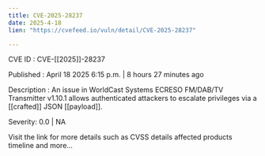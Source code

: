 ```yaml
---
title: CVE-2025-28237
date: 2025-4-18
lien: "https://cvefeed.io/vuln/detail/CVE-2025-28237"

---
```


CVE ID : CVE-[[2025]]-28237

Published :  April 18
2025
6:15 p.m. | 8 hours
27 minutes ago

Description : An issue in WorldCast Systems ECRESO FM/DAB/TV Transmitter v1.10.1 allows authenticated attackers to escalate privileges via a  [[crafted]] JSON  [[payload]].

Severity: 0.0 | NA

Visit the link for more details
such as CVSS details
affected products
timeline
and more...
